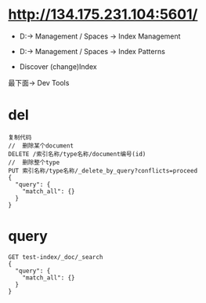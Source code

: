 
# http://134.175.231.104:5601/

* D:-> Management / Spaces -> Index Management
* D:-> Management / Spaces -> Index Patterns


* Discover (change)Index

最下面-> Dev Tools 

# del
```
复制代码
//  删除某个document
DELETE /索引名称/type名称/document编号(id)
//  删除整个type
PUT 索引名称/type名称/_delete_by_query?conflicts=proceed
{
  "query": {
    "match_all": {}
  }
}
```

# query
```
GET test-index/_doc/_search
{
  "query": {
    "match_all": {}
  }
}
```











